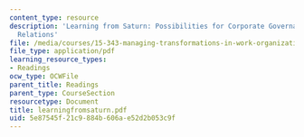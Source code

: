 ```yaml
---
content_type: resource
description: 'Learning from Saturn: Possibilities for Corporate Governance and Employee
  Relations'
file: /media/courses/15-343-managing-transformations-in-work-organizations-and-society-spring-2002/5e87545f21c9884b606ae52d2b053c9f_learningfromsaturn.pdf
file_type: application/pdf
learning_resource_types:
- Readings
ocw_type: OCWFile
parent_title: Readings
parent_type: CourseSection
resourcetype: Document
title: learningfromsaturn.pdf
uid: 5e87545f-21c9-884b-606a-e52d2b053c9f
---
```


